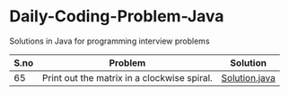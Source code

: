 # Daily-Coding-Problem-Java
Solutions in Java for programming interview problems

S.no |     Problem |                Solution | 
--- | --- | --- |
65 | Print out the matrix in a clockwise spiral. | [Solution.java](https://github.com/amitkuet/Daily-Coding-Problem-Java/blob/master/src/main/java/daily/coding/n65/Solution.java) | 
